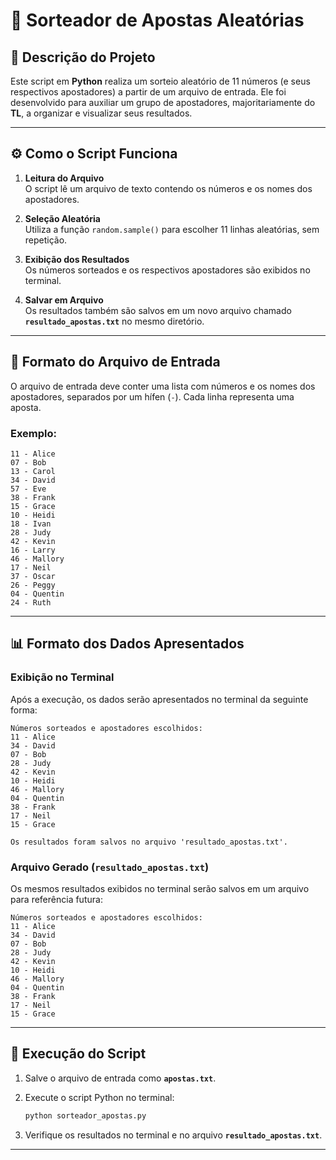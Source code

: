# 📜 **Sorteador de Apostas Aleatórias**

## 📌 **Descrição do Projeto**
Este script em **Python** realiza um sorteio aleatório de 11 números (e seus respectivos apostadores) a partir de um arquivo de entrada. Ele foi desenvolvido para auxiliar um grupo de apostadores, majoritariamente do **TL**, a organizar e visualizar seus resultados.

---

## ⚙️ **Como o Script Funciona**

1. **Leitura do Arquivo**  
   O script lê um arquivo de texto contendo os números e os nomes dos apostadores.

2. **Seleção Aleatória**  
   Utiliza a função `random.sample()` para escolher 11 linhas aleatórias, sem repetição.

3. **Exibição dos Resultados**  
   Os números sorteados e os respectivos apostadores são exibidos no terminal.

4. **Salvar em Arquivo**  
   Os resultados também são salvos em um novo arquivo chamado **`resultado_apostas.txt`** no mesmo diretório.

---

## 📂 **Formato do Arquivo de Entrada**

O arquivo de entrada deve conter uma lista com números e os nomes dos apostadores, separados por um hífen (`-`). Cada linha representa uma aposta.

### **Exemplo:**
```plaintext
11 - Alice
07 - Bob
13 - Carol
34 - David
57 - Eve
38 - Frank
15 - Grace
10 - Heidi
18 - Ivan
28 - Judy
42 - Kevin
16 - Larry
46 - Mallory
17 - Neil
37 - Oscar
26 - Peggy
04 - Quentin
24 - Ruth
```

---

## 📊 **Formato dos Dados Apresentados**

### **Exibição no Terminal**
Após a execução, os dados serão apresentados no terminal da seguinte forma:

```plaintext
Números sorteados e apostadores escolhidos:
11 - Alice
34 - David
07 - Bob
28 - Judy
42 - Kevin
10 - Heidi
46 - Mallory
04 - Quentin
38 - Frank
17 - Neil
15 - Grace

Os resultados foram salvos no arquivo 'resultado_apostas.txt'.
```

### **Arquivo Gerado (`resultado_apostas.txt`)**
Os mesmos resultados exibidos no terminal serão salvos em um arquivo para referência futura:

```plaintext
Números sorteados e apostadores escolhidos:
11 - Alice
34 - David
07 - Bob
28 - Judy
42 - Kevin
10 - Heidi
46 - Mallory
04 - Quentin
38 - Frank
17 - Neil
15 - Grace
```

---

## 🚀 **Execução do Script**

1. Salve o arquivo de entrada como **`apostas.txt`**.
2. Execute o script Python no terminal:

   ```bash
   python sorteador_apostas.py
   ```

3. Verifique os resultados no terminal e no arquivo **`resultado_apostas.txt`**.

---